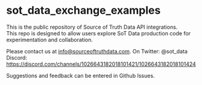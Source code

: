 # sot_data_exchange_examples

This is the public repository of Source of Truth Data API integrations.  
This repo is designed to allow users explore SoT Data production code for experimentation and collaboration.

Please contact us at info@sourceoftruthdata.com.  On 
Twitter: @sot_data
Discord: https://discord.com/channels/1026643182018101421/1026643182018101424


Suggestions and feedback can be entered in Github Issues.
